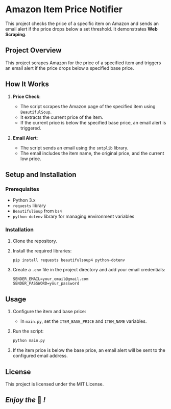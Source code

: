 # Amazon Item Price Notifier

This project checks the price of a specific item on Amazon and sends an email alert if the price drops below a set threshold. It demonstrates **Web Scraping**.

## Project Overview

This project scrapes Amazon for the price of a specified item and triggers an email alert if the price drops below a specified base price.

## How It Works

1. **Price Check**:
   - The script scrapes the Amazon page of the specified item using `BeautifulSoup`.
   - It extracts the current price of the item.
   - If the current price is below the specified base price, an email alert is triggered.

2. **Email Alert**:
   - The script sends an email using the `smtplib` library.
   - The email includes the item name, the original price, and the current low price.

## Setup and Installation

### Prerequisites

- Python 3.x
- `requests` library
- `BeautifulSoup` from `bs4`
- `python-dotenv` library for managing environment variables

### Installation

1. Clone the repository.

2. Install the required libraries:
   ```bash
   pip install requests beautifulsoup4 python-dotenv
   ```

3. Create a `.env` file in the project directory and add your email credentials:
   ```env
   SENDER_EMAIL=your_email@gmail.com
   SENDER_PASSWORD=your_password
   ```

## Usage

1. Configure the item and base price:
   - In `main.py`, set the `ITEM_BASE_PRICE` and `ITEM_NAME` variables.
2. Run the script:
   ```bash
   python main.py
   ```

3. If the item price is below the base price, an email alert will be sent to the configured email address.

## License

This project is licensed under the MIT License.

## *Enjoy the* 🤑 *!*